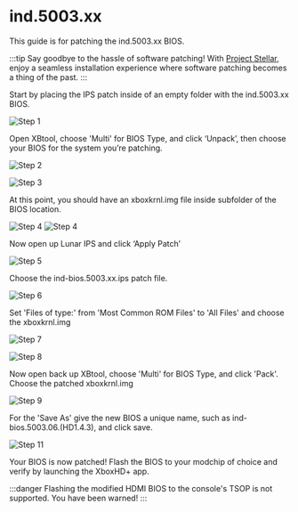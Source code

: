 # ind.5003.xx
This guide is for patching the ind.5003.xx BIOS.

:::tip
Say goodbye to the hassle of software patching! With [Project Stellar](https://makemhz.com/products/stellar),
enjoy a seamless installation experience where software patching becomes a thing of the past.
:::

Start by placing the IPS patch inside of an empty folder with the ind.5003.xx BIOS.

![Step 1](https://github.com/MakeMHz/xbox-hd-plus/raw/master/manual/images/patch/ind_patch_1.png)

Open XBtool, choose 'Multi' for BIOS Type, and click ‘Unpack’, then choose your BIOS for the system you’re patching.

![Step 2](https://github.com/MakeMHz/xbox-hd-plus/raw/master/manual/images/patch/ind_patch_2.png)

![Step 3](https://github.com/MakeMHz/xbox-hd-plus/raw/master/manual/images/patch/ind_patch_3.png)

At this point, you should have an xboxkrnl.img file inside subfolder of the BIOS location.

![Step 4](https://github.com/MakeMHz/xbox-hd-plus/raw/master/manual/images/patch/ind_patch_4.png)
![Step 4](https://github.com/MakeMHz/xbox-hd-plus/raw/master/manual/images/patch/ind_patch_4b.png)

Now open up Lunar IPS and click ‘Apply Patch’

![Step 5](https://github.com/MakeMHz/xbox-hd-plus/raw/master/manual/images/patch/ind_patch_5.png)

Choose the ind-bios.5003.xx.ips patch file.

![Step 6](https://github.com/MakeMHz/xbox-hd-plus/raw/master/manual/images/patch/ind_patch_6.png)

Set 'Files of type:' from 'Most Common ROM Files' to 'All Files' and choose the xboxkrnl.img

![Step 7](https://github.com/MakeMHz/xbox-hd-plus/raw/master/manual/images/patch/ind_patch_7.png)

![Step 8](https://github.com/MakeMHz/xbox-hd-plus/raw/master/manual/images/patch/ind_patch_8.png)

Now open back up XBtool, choose 'Multi' for BIOS Type, and click 'Pack'. Choose the patched xboxkrnl.img

![Step 9](https://github.com/MakeMHz/xbox-hd-plus/raw/master/manual/images/patch/ind_patch_9.png)

For the 'Save As' give the new BIOS a unique name, such as ind-bios.5003.06.(HD1.4.3), and click save.

![Step 11](https://github.com/MakeMHz/xbox-hd-plus/raw/master/manual/images/patch/ind_patch_10.png)

Your BIOS is now patched! Flash the BIOS to your modchip of choice and verify by launching the XboxHD+ app.

:::danger
Flashing the modified HDMI BIOS to the console's TSOP is not supported. You have been warned!
:::

